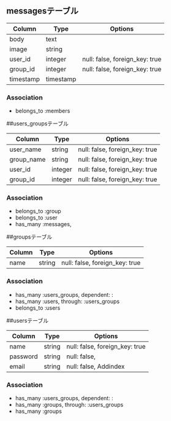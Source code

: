 
## messagesテーブル

|Column|Type|Options|
|------|----|-------|
|body|text| |
|image|string| |
|user_id|integer|null: false, foreign_key: true|
|group_id|integer|null: false, foreign_key: true|
|timestamp|timestamp||

### Association
- belongs_to :members
 



##users_groupsテーブル

|Column|Type|Options|
|------|----|-------|
|user_name|string|null: false, foreign_key: true|
|group_name|string|null: false, foreign_key: true|
|user_id|integer|null: false, foreign_key: true|
|group_id|integer|null: false, foreign_key: true|

### Association
- belongs_to :group
- belongs_to :user
- has_many :messages, 


##groupsテーブル

|Column|Type|Options|
|------|----|-------|
|name|string|null: false, foreign_key: true|

### Association
- has_many :users_groups, dependent: :
- has_many :users, through: :users_groups
- belongs_to :users



##usersテーブル

|Column|Type|Options|
|------|----|-------|
|name|string|null: false, foreign_key: true|
|password|string|null: false, |
|email|string|null: false, Addindex|

### Association
- has_many :users_groups, dependent: :
- has_many :groups, through: :users_groups
- has_many :groups